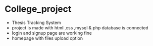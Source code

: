 # College_project
* Thesis Tracking System
* project is made with html ,css ,mysql & php  database is connected 
* login and signup page are working fine 
* homepage with files upload option
